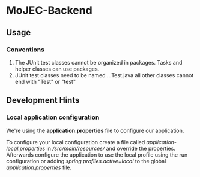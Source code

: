 # MoJEC-Backend

## Usage
### Conventions
1. The JUnit test classes cannot be organized in packages. Tasks and helper classes can use packages.
2. JUnit test classes need to be named ...Test.java all other classes cannot end with "Test" or "test"


## Development Hints
### Local application configuration
We're using the **application.properties** file to configure our application.

To configure your local configuration create a file called _application-local.properties_ in _/src/main/resources/_ and override the properties.
Afterwards configure the application to use the local profile using the run configuration or adding _spring.profiles.active=local_ to the global _application.properties_ file.

